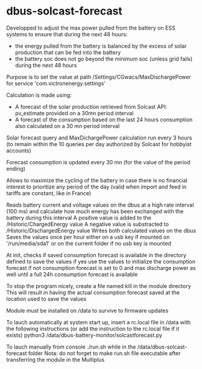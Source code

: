 # dbus-solcast-forecast

Developped to adjust the max power pulled from the battery on ESS systems
to ensure that during the next 48 hours:
- the energy pulled from the battery is balanced by the excess of solar production that can be fed into the battery
- the battery soc does not go beyond the minimum soc (unless grid fails) during the next 48 hours

Purpose is to set the value at path /Settings/CGwacs/MaxDischargePower for service 'com.victronenergy.settings'

Calculation is made using:
- A forecast of the solar production retrieved from Solcast API: pv_estimate provided on a 30mn period interval
- A forecast of the consumption based on the last 24 hours consumption also calculated on a 30 mn period interval

Solar forecast query and MaxDichargePower calculation run every 3 hours
(to remain within the 10 queries per day authorized by Solcast for hobbyist accounts) 

Forecast consumption is updated every 30 mn (for the value of the period ending)

Allows to maximize the cycling of the battery in case there is no financial interest to prioritize any period of the day
(valid when import and feed in tariffs are constant, like in France)

Reads battery current and voltage values on the dbus at a high rate interval (100 ms)
  and calculate how much energy has been exchanged with the battery during this interval
  A positive value is added to the /Historic/ChargedEnergy value
  A negative value is substracted to /Historic/DischargedEnergy value
Writes both calculated values on the dbus
Saves the values once per hour either on a usb key if mounted on '/run/media/sda1' or on the current folder if no usb key is mounted

At init, checks if saved consumption forecast is available in the directory defined to save the values
  if yes use the values to initialize the consumption forecast
  if not consumption forecast is set to 0 and max discharge power as well until a full 24h consumption forecast is available
  
To stop the program nicely, create a file named kill in the module directory
  This will result in having the actual consumption forecast saved at the location used to save the values

Module must be installed on /data to survive to firmware updates

To lauch automatically at system start up, insert a rc.local file in /data
  with the following instructions (or add the instruction to the rc.local file if it exists)
  python3 /data/dbus-battery-monitor/solcastforecast.py

To lauch manually from console ./run.sh while in the /data/dbus-solcast-forecast folder
Nota: do not forget to make run.sh file executable after transferring the module in the Multiplus


